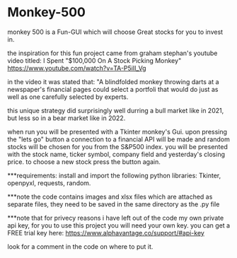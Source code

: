 # Monkey-500
monkey 500 is a Fun-GUI which will choose Great stocks for you to invest in. 
   
the inspiration for this fun project came from graham stephan's youtube video titled: I Spent "$100,000 On A Stock Picking Monkey"
https://www.youtube.com/watch?v=TA-P5ilI_Vg

in the video it was stated that: "A blindfolded monkey throwing darts at a newspaper's financial pages could select a portfoli that would do just as well as one carefully selected by experts. 

this unique strategy did surprisingly well durring a bull market like in 2021, but less so in a bear market like in 2022.

when run you will be presented with a Tkinter monkey's Gui. upon pressing the "lets go" button a connection to a financial API will be made and random stocks will be chosen for you from the S&P500 index. you will be presented with the stock name, ticker symbol, company field and yesterday's closing price. to choose a new stock press the button again.  

***requirements: install and import the following python libraries: Tkinter, openpyxl, requests, random.

***note the code contains images and xlsx files which are attached as separate files, they need to be saved in the same directory as the .py file

***note that for privecy reasons i have left out of the code my own private api key, for you to use this project you will need your own key. you can get a FREE trial key here:
https://www.alphavantage.co/support/#api-key

look for a comment in the code on where to put it.
